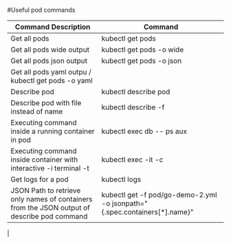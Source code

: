 #Useful pod commands

| Command Description   |Command|
|----------|-------------|
| Get all pods |  kubectl get pods |
| Get all pods wide output |   kubectl get pods -o wide  |
| Get all pods json output | kubectl get pods -o json |
| Get all pods yaml outpu / kubectl get pods -o yaml |
| Describe pod | kubectl describe pod <pod-name> |
| Describe pod with file instead of name | kubectl describe -f <relative-file-path> |
| Executing command inside a running container in pod | kubectl exec db -- ps aux |
| Executing command inside container with interactive -i terminal -t | kubectl exec -it <pod-name> -c <container-name> <command> | 
| Get logs for a pod | kubectl logs <pod-name> |
| JSON Path to retrieve only names of containers from the JSON output of describe pod command | kubectl get -f pod/go-demo-2.yml -o jsonpath="{.spec.containers[*].name}" |
|
